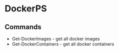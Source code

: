 # DockerPS

## Commands

- Get-DockerImages - get all docker images
- Get-DockerContainers - get all docker containers
